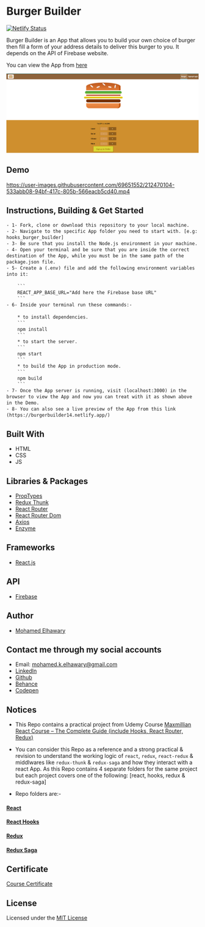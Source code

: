 # Burger Builder

[![Netlify Status](https://api.netlify.com/api/v1/badges/418241a0-23b7-4e2e-87ef-226c4a774feb/deploy-status)](https://app.netlify.com/sites/burgerbuilder14/deploys)

Burger Builder is an App that allows you to build your own choice of burger then fill a form of your address details to deliver this burger to you. It depends on the API of Firebase website.

You can view the App from [here](https://burgerbuilder14.netlify.app/)

![Screenshot](preview.png) 

## Demo

https://user-images.githubusercontent.com/69651552/212470104-533abb08-94bf-417c-805b-566eacb5cd40.mp4

## Instructions, Building & Get Started

    - 1- Fork, clone or download this repository to your local machine.
    - 2- Navigate to the specific App folder you need to start with. [e.g: hooks_burger_builder]
    - 3- Be sure that you install the Node.js environment in your machine.
    - 4- Open your terminal and be sure that you are inside the correct destination of the App, while you must be in the same path of the package.json file.
    - 5- Create a (.env) file and add the following environment variables into it:

        ```
        REACT_APP_BASE_URL="Add here the Firebase base URL"
        ```
    - 6- Inside your terminal run these commands:-
    
        * to install dependencies.
        ```
        npm install
        ```
        * to start the server.
        ```
        npm start
        ```
        * to build the App in production mode.
        ```
        npm build
        ```
    - 7- Once the App server is running, visit (localhost:3000) in the browser to view the App and now you can treat with it as shown above in the Demo.
    - 8- You can also see a live preview of the App from this link (https://burgerbuilder14.netlify.app/)

## Built With

* HTML
* CSS
* JS

## Libraries & Packages

* [PropTypes](https://www.npmjs.com/package/prop-types)
* [Redux Thunk](https://www.npmjs.com/package/redux-thunk)
* [React Router](https://www.npmjs.com/package/react-router)
* [React Router Dom](https://www.npmjs.com/package/react-router-dom)
* [Axios](https://www.npmjs.com/package/axios)
* [Enzyme](https://www.npmjs.com/package/enzyme)

## Frameworks 

* [React.js](https://reactjs.org/) 
 
## API

* [Firebase](https://firebase.google.com/)

## Author

* [Mohamed Elhawary](https://www.linkedin.com/in/mohamed-elhawary14/)  

## Contact me through my social accounts

* Email: mohamed.k.elhawary@gmail.com
* [LinkedIn](https://www.linkedin.com/in/mohamed-elhawary14/)
* [Github](https://github.com/Mohamed-Elhawary)  
* [Behance](https://www.behance.net/mohamed-elhawary14)
* [Codepen](https://codepen.io/Mohamed-ElHawary) 

## Notices

- This Repo contains a practical project from Udemy Course [Maxmillian React Course – The Complete Guide (include Hooks, React Router, Redux)](https://www.udemy.com/course/react-the-complete-guide-incl-redux/)

- You can consider this Repo as a reference and a strong practical & revision to understand the working logic of `react`, `redux`, `react-redux` & middlwares like `redux-thunk` & `redux-saga` and how they interact with a react App. As this Repo contains 4 separate folders for the same project but each project covers one of the following: [react, hooks, redux & redux-saga]

- Repo folders are:-

#### [React](react_burger_builder)    
#### [React Hooks](hooks_burger_builder)
#### [Redux](redux_burger_builder)
#### [Redux Saga](redux_saga_burger_builder)

## Certificate

[Course Certificate](Certificate.pdf)

## License

Licensed under the [MIT License](LICENSE)
